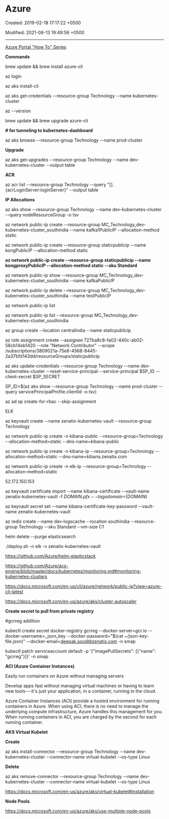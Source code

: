 # Azure

Created: 2019-02-18 17:17:22 +0500

Modified: 2021-08-13 19:49:56 +0500

---

[Azure Portal "How To" Series](https://www.youtube.com/playlist?list=PLLasX02E8BPBKgXP4oflOL29TtqTzwhxR)



**Commands**

brew update && brew install azure-cli

az login

az aks install-cli

az aks get-credentials --resource-group Technology --name kubernetes-cluster

az --version

brew update && brew upgrade azure-cli





**# for tunneling to kubernetes-dashboard**

az aks browse --resource-group Technology --name prod-cluster



**Upgrade**

az aks get-upgrades --resource-group Technology --name dev-kubernetes-cluster --output table



**ACR**

az acr list --resource-group Technology --query "[].{acrLoginServer:loginServer}" --output table



**IP Allocations**

az aks show --resource-group Technology --name dev-kubernetes-cluster --query nodeResourceGroup -o tsv



az network public-ip create --resource-group MC_Technology_dev-kubernetes-cluster_southindia --name kafka1PublicIP --allocation-method static



az network public-ip create --resource-group staticpublicip --name kongPublicIP --allocation-method static



**az network public-ip create --resource-group staticpublicip --name kongproxyPublicIP --allocation-method static --sku Standard**



az network public-ip show --resource-group MC_Technology_dev-kubernetes-cluster_southindia --name kafkaPublicIP



az network public-ip delete --resource-group MC_Technology_dev-kubernetes-cluster_southindia --name testPublicIP



az network public-ip list



az network public-ip list --resource-group MC_Technology_dev-kubernetes-cluster_southindia



az group create --location centralindia --name staticpublicip



az role assignment create --assignee 727ba8c8-fa02-440c-ab02-58cb14eb1420 --role "Network Contributor" --scope /subscriptions/3809021a-75e6-4568-8445-2a37bfd143dd/resourceGroups/staticpublicip



az aks update-credentials --resource-group Technology --name dev-kubernetes-cluster --reset-service-principal --service-principal $SP_ID --client-secret $SP_SECRET



SP_ID=$(az aks show --resource-group Technology --name prod-cluster --query servicePrincipalProfile.clientId -o tsv)



az ad sp create-for-rbac --skip-assignment



ELK

az keyvault create --name zenatix-kubernetes-vault --resource-group Technology



az network public-ip create -n kibana-public --resource-group=Technology --allocation-method=static --dns-name=kibana-public

az network public-ip create -n kibana-ip --resource-group=Technology --allocation-method=static --dns-name=kibana.zenatix.com

az network public-ip create -n elk-ip --resource-group=Technology --allocation-method=static

52.172.150.153

az keyvault certificate import --name kibana-certificate --vault-name zenatix-kubernetes-vault -f ${DOMAIN}.pfx --tags domain=${DOMAIN}

az keyvault secret set --name kibana-certificate-key-password --vault-name zenatix-kubernetes-vault



az redis create --name dev-logscache --location southindia --resource-group Technology --sku Standard --vm-size C1



helm delete --purge elasticsearch



./deploy.sh -n elk -v zenatix-kubernetes-vault



<https://github.com/Azure/helm-elasticstack>

<https://github.com/Azure/acs-engine/blob/master/docs/kubernetes/monitoring.md#monitoring-kubernetes-clusters>

<https://docs.microsoft.com/en-us/cli/azure/network/public-ip?view=azure-cli-latest>

<https://docs.microsoft.com/en-us/azure/aks/cluster-autoscaler>



**Create secret to pull from private registry**

#gcrreg addition

kubectl create secret docker-registry gcrreg --docker-server=gcr.io --docker-username=_json_key --docker-password="$(cat ~/json-key-file.json)" --docker-email=deepak.sood@zenatix.com -n smap



kubectl patch serviceaccount default -p '{"imagePullSecrets": [{"name": "gcrreg"}]}' -n smap



**ACI (Azure Container Instances)**

Easily run containers on Azure without managing servers



Develop apps fast without managing virtual machines or having to learn new tools---it's just your application, in a container, running in the cloud.



Azure Container Instances (ACI) provide a hosted environment for running containers in Azure. When using ACI, there is no need to manage the underlying compute infrastructure, Azure handles this management for you. When running containers in ACI, you are charged by the second for each running container.



**AKS Virtual Kubelet**

**Create**

az aks install-connector --resource-group Technology --name dev-kubernetes-cluster --connector-name virtual-kubelet --os-type Linux



**Delete**

az aks remove-connector --resource-group Technology --name dev-kubernetes-cluster --connector-name virtual-kubelet --os-type Linux



<https://docs.microsoft.com/en-us/azure/aks/virtual-kubelet#installation>



**Node Pools**

<https://docs.microsoft.com/en-us/azure/aks/use-multiple-node-pools>
